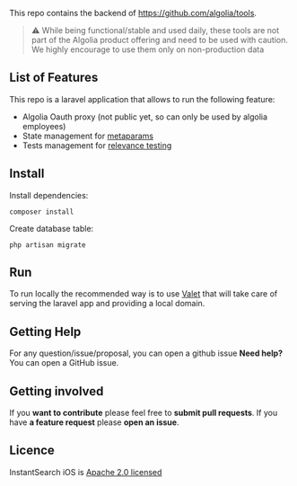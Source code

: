 This repo contains the backend of https://github.com/algolia/tools.

> :warning: While being functional/stable and used daily, these tools are not part of the Algolia product offering and need to be used with caution. We highly encourage to use them only on non-production data

## List of Features

This repo is a laravel application that allows to run the following feature:
- Algolia Oauth proxy (not public yet, so can only be used by algolia employees)
- State management for [metaparams](https://github.com/algolia/tools/)
- Tests management for [relevance testing](https://github.com/algolia/tools/)

## Install

Install dependencies:

```
composer install
```

Create database table:

```
php artisan migrate
```

## Run

To run locally the recommended way is to use [Valet](https://laravel.com/docs/8.x/valet) that will take care of serving the laravel app and providing a local domain.

## Getting Help

For any question/issue/proposal, you can open a github issue
**Need help?** You can open a GitHub issue.

## Getting involved

If you **want to contribute** please feel free to **submit pull requests**.
If you have **a feature request** please **open an issue**.

## Licence

InstantSearch iOS is [Apache 2.0 licensed](LICENSE.md)
